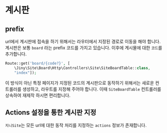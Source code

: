 # 계시판

## prefix
url에서 계시판에 접속을 하기 위해서는 라우터에서 지정된 경로로 이동을 해야 합니다. 
계시판은 보통 `board` 라는 prefix 코드를 가지고 있습니다. 이후에 계시물에 대한 `코드`를 추가합니다.

```php
Route::get('board/{code?}', [
    \Jiny\Site\Board\Http\Controllers\Site\SiteBoardTable::class,
    "index"]);
```

이 방식이 아닌 특정 페이지가 지정된 코드의 계시판으로 동작하기 위해서는 새로운 컨트롤러를 생성하고, 라우트를 지정해 주어야 합니다. 이때 `SiteBoardTable` 컨트롤러를 상속하여 재제작 하시면 편리합니다.

## Actions 설정을 통한 계시판 지정
`지니Site`는 모든 url에 대한 동작 처리를 지정하는 `actions` 정보가 존재합니다.
